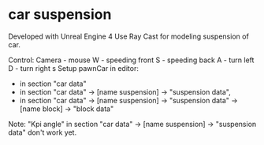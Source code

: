 # car suspension

Developed with Unreal Engine 4
Use Ray Cast for modeling suspension of car.

Control:
Camera - mouse
W - speeding front
S - speeding back
A - turn left
D - turn right
s
Setup pawnCar in editor:
- in section "car data"
- in section "car data" -> [name suspension] -> "suspension data",
- in section "car data" -> [name suspension] -> "suspension data" -> [name block] -> "block data"

Note:
"Kpi angle" in section "car data" -> [name suspension] -> "suspension data" don't work yet.
